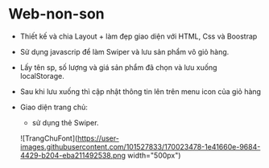 # Web-non-son
- Thiết kế và chia Layout + làm đẹp giao diện với HTML, Css và Boostrap
- Sử dụng javascrip để làm Swiper và lưu sản phẩm vô giỏ hàng.
- Lấy tên sp, số lượng và giá sản phẩm đã chọn và lưu xuống localStorage.
- Sau khi lưu xuống thì cập nhật thông tin lên trên menu icon của giỏ hàng
- Giao diện trang chủ:
  + sử dụng thẻ Swiper.
  
  ![TrangChuFont](https://user-images.githubusercontent.com/101527833/170023478-1e41660e-9684-4429-b204-eba211492538.png width="500px")

  

  

